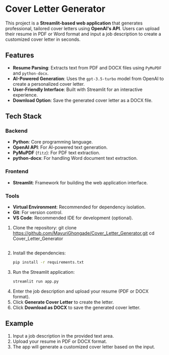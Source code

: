 # Cover Letter Generator

This project is a **Streamlit-based web application** that generates professional, tailored cover letters using **OpenAI's API**. Users can upload their resume in PDF or Word format and input a job description to create a customized cover letter in seconds.

## Features
- **Resume Parsing**: Extracts text from PDF and DOCX files using `PyMuPDF` and `python-docx`.
- **AI-Powered Generation**: Uses the `gpt-3.5-turbo` model from OpenAI to create a personalized cover letter.
- **User-Friendly Interface**: Built with Streamlit for an interactive experience.
- **Download Option**: Save the generated cover letter as a DOCX file.

## Tech Stack
### Backend
- **Python**: Core programming language.
- **OpenAI API**: For AI-powered text generation.
- **PyMuPDF** (`fitz`): For PDF text extraction.
- **python-docx**: For handling Word document text extraction.

### Frontend
- **Streamlit**: Framework for building the web application interface.

### Tools
- **Virtual Environment**: Recommended for dependency isolation.
- **Git**: For version control.
- **VS Code**: Recommended IDE for development (optional).


1. Clone the repository:
   git clone https://github.com/MayuriGhongade/Cover_Letter_Generator.git
   cd Cover_Letter_Generator
   ```
2. Install the dependencies:
   ```bash
   pip install -r requirements.txt
   ```
3. Run the Streamlit application:
   ```bash
   streamlit run app.py
   ```
4. Enter the job description and upload your resume (PDF or DOCX format).
5. Click **Generate Cover Letter** to create the letter.
6. Click **Download as DOCX** to save the generated cover letter.

## Example
1. Input a job description in the provided text area.
2. Upload your resume in PDF or DOCX format.
3. The app will generate a customized cover letter based on the input.

